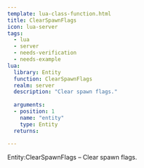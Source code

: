```yaml
---
template: lua-class-function.html
title: ClearSpawnFlags
icon: lua-server
tags:
  - lua
  - server
  - needs-verification
  - needs-example
lua:
  library: Entity
  function: ClearSpawnFlags
  realm: server
  description: "Clear spawn flags."
  
  arguments:
  - position: 1
    name: "entity"
    type: Entity
  returns:
    
---
```


<div class="lua__search__keywords">
Entity:ClearSpawnFlags &#x2013; Clear spawn flags.
</div>
